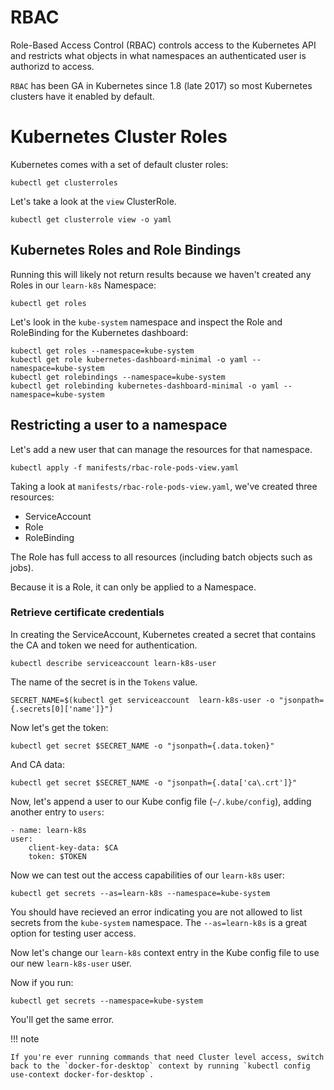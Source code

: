 # RBAC

Role-Based Access Control (RBAC) controls access to the Kubernetes API and restricts what objects in what namespaces an authenticated user is authorizd to access.

`RBAC` has been GA in Kubernetes since 1.8 (late 2017) so most Kubernetes clusters have it enabled by default.

# Kubernetes Cluster Roles

Kubernetes comes with a set of default cluster roles:

    kubectl get clusterroles

Let's take a look at the `view` ClusterRole.

    kubectl get clusterrole view -o yaml

## Kubernetes Roles and Role Bindings

Running this will likely not return results because we haven't created any Roles in our `learn-k8s` Namespace:

    kubectl get roles

Let's look in the `kube-system` namespace and inspect the Role and RoleBinding for the Kubernetes dashboard:

    kubectl get roles --namespace=kube-system
    kubectl get role kubernetes-dashboard-minimal -o yaml --namespace=kube-system
    kubectl get rolebindings --namespace=kube-system
    kubectl get rolebinding kubernetes-dashboard-minimal -o yaml --namespace=kube-system

## Restricting a user to a namespace

Let's add a new user that can manage the resources for that namespace.

    kubectl apply -f manifests/rbac-role-pods-view.yaml

Taking a look at `manifests/rbac-role-pods-view.yaml`, we've created three resources:

 - ServiceAccount
 - Role
 - RoleBinding
 
The Role has full access to all resources (including batch objects such as jobs).

Because it is a Role, it can only be applied to a Namespace.

### Retrieve certificate credentials

In creating the ServiceAccount, Kubernetes created a secret that contains the CA and token we need for authentication.

    kubectl describe serviceaccount learn-k8s-user

The name of the secret is in the `Tokens` value.

    SECRET_NAME=$(kubectl get serviceaccount  learn-k8s-user -o "jsonpath={.secrets[0]['name']}")

Now let's get the token:

    kubectl get secret $SECRET_NAME -o "jsonpath={.data.token}"

And CA data:

    kubectl get secret $SECRET_NAME -o "jsonpath={.data['ca\.crt']}"

Now, let's append a user to our Kube config file (`~/.kube/config`), adding another entry to `users`:

    - name: learn-k8s
    user:
        client-key-data: $CA
        token: $TOKEN

Now we can test out the access capabilities of our `learn-k8s` user:

    kubectl get secrets --as=learn-k8s --namespace=kube-system

You should have recieved an error indicating you are not allowed to list secrets from the `kube-system` namespace. The `--as=learn-k8s` is a great option for testing user access.

Now let's change our `learn-k8s` context entry in the Kube config file to use our new `learn-k8s-user` user.

Now if you run:

    kubectl get secrets --namespace=kube-system

You'll get the same error.

!!! note

    If you're ever running commands that need Cluster level access, switch back to the `docker-for-desktop` context by running `kubectl config use-context docker-for-desktop`.
